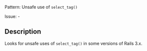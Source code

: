 Pattern: Unsafe use of `select_tag()`

Issue: -

## Description

Looks for unsafe uses of `select_tag()` in some versions of Rails 3.x.